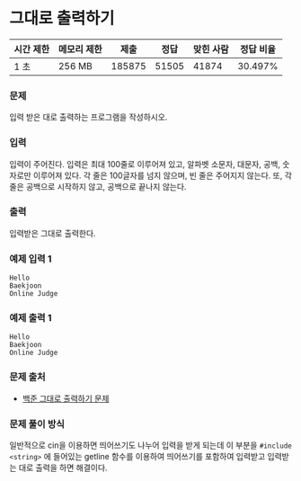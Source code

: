 # 그대로 출력하기
 
|시간 제한|	메모리 제한|	제출|	정답|	맞힌 사람|	정답 비율|
|---|---|---|---|---|---|
|1 초|	256 MB|	185875|	51505|	41874|	30.497%|
### 문제

입력 받은 대로 출력하는 프로그램을 작성하시오.

### 입력

입력이 주어진다. 입력은 최대 100줄로 이루어져 있고, 알파벳 소문자, 대문자, 공백, 숫자로만 이루어져 있다. 각 줄은 100글자를 넘지 않으며, 빈 줄은 주어지지 않는다. 또, 각 줄은 공백으로 시작하지 않고, 공백으로 끝나지 않는다.

### 출력

입력받은 그대로 출력한다.

### 예제 입력 1 

```
Hello
Baekjoon
Online Judge
```

### 예제 출력 1 

```
Hello
Baekjoon
Online Judge
```

### 문제 출처

- [백준 그대로 출력하기 문제](https://www.acmicpc.net/problem/11718)

### 문제 풀이 방식

일반적으로 cin을 이용하면 띄어쓰기도 나누어 입력을 받게 되는데 이 부분을 `#include <string>` 에 들어있는 getline 함수를 이용하여 띄어쓰기를 포함하여 입력받고 입력받는 대로 출력을 하면 해결이다.